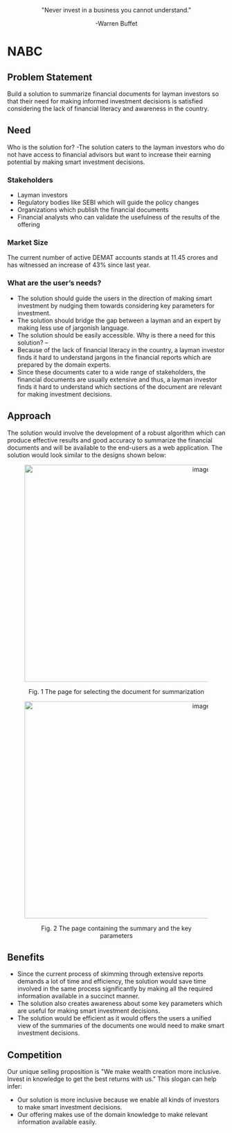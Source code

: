 <p align="center">"Never invest in a business you cannot understand."  </p>
<p align="center">  -Warren Buffet</p>

# NABC
## Problem Statement
Build a solution to summarize financial documents for layman investors so that their need for making informed investment decisions is satisfied considering the lack of financial literacy and awareness in the country.
## Need
Who is the solution for? -The solution caters to the layman investors who do not have access to financial advisors but want to increase their earning potential by making smart investment decisions. 
### Stakeholders 
- Layman investors
-	Regulatory bodies like SEBI which will guide the policy changes
-	Organizations which publish the financial documents
-	Financial analysts who can validate the usefulness of the results of the offering

### Market Size 
The current number of active DEMAT accounts stands at 11.45 crores and has witnessed an increase of 43% since last year.
### What are the user’s needs? 
-	The solution should guide the users in the direction of making smart investment by nudging them towards considering key parameters for investment.
-	The solution should bridge the gap between a layman and an expert by making less use of jargonish language.
-	The solution should be easily accessible.
Why is there a need for this solution? – 
-	Because of the lack of financial literacy in the country, a layman investor finds it hard to understand jargons in the financial reports which are prepared by the domain experts.
-	Since these documents cater to a wide range of stakeholders, the financial documents are usually extensive and thus, a layman investor finds it hard to understand which sections of the document are relevant for making investment decisions.

## Approach
The solution would involve the development of a robust algorithm which can produce effective results and good accuracy to summarize the financial documents and will be available to the end-users as a web application. 
The solution would look similar to the designs shown below:
 <figure class="image" align="center">
     <img height="500" width="800" style="text-align: center" class="center" alt="image" src="https://user-images.githubusercontent.com/104067263/208142942-778ffd6e-ddbd-4994-b20d-2c4819564efc.png" title="The page for selecting the document for summarization">
     <p align="center">Fig. 1 The page for selecting the document for summarization</p>
    
 </figure>
 <figure class="image" align="center">
         <img height="500" width="800" class="center" alt="image" src="https://user-images.githubusercontent.com/104067263/208162028-326ef0a1-7a45-4834-9e75-57ea2578068b.png">
        <p align="center">Fig. 2 The page containing the summary and the key parameters</p>
 </figure>


## Benefits
-	Since the current process of skimming through extensive reports demands a lot of time and efficiency, the solution would save time involved in the same process significantly by making all the required information available in a succinct manner. 
-	The solution also creates awareness about some key parameters which are useful for making smart investment decisions.
-	The solution would be efficient as it would offers the users a unified view of the summaries of the documents one would need to make smart investment decisions. 


## Competition
Our unique selling proposition is "We make wealth creation more inclusive. Invest in knowledge to get the best returns with us." This slogan can help infer:
- Our solution is more inclusive because we enable all kinds of investors to make smart investment decisions.
- Our offering makes use of the domain knowledge to make relevant information available easily.
